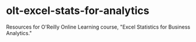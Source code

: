 # olt-excel-stats-for-analytics

Resources for O'Reilly Online Learning course, "Excel Statistics for Business Analytics."
